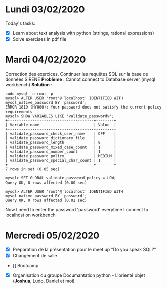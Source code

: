 # Lundi 03/02/2020

Today's tasks:
- [x] Learn about text analysis with python (strings, rational expressions)
- [x] Solve exercises in pdf file

# Mardi 04/02/2020

Correction des exercices.
Continuer les requêtes SQL sur la base de données SIRENE 
**Problème** : Cannot connect to Database server (mysql workbench)
**Solution** :

	sudo mysql -u root -p
	mysql> ALTER USER 'root'@'localhost' IDENTIFIED WITH mysql_native_password BY 'password';
	ERROR 1819 (HY000): Your password does not satisfy the current policy requirements
	mysql> SHOW VARIABLES LIKE 'validate_password%';
	+--------------------------------------+--------+
	| Variable_name                        | Value  |
	+--------------------------------------+--------+
	| validate_password_check_user_name    | OFF    |
	| validate_password_dictionary_file    |        |
	| validate_password_length             | 8      |
	| validate_password_mixed_case_count   | 1      |
	| validate_password_number_count       | 1      |
	| validate_password_policy             | MEDIUM |
	| validate_password_special_char_count | 1      |
	+--------------------------------------+--------+
	7 rows in set (0.05 sec)

	mysql> SET GLOBAL validate_password_policy = LOW;
	Query OK, 0 rows affected (0.00 sec)

	mysql> ALTER USER 'root'@'localhost' IDENTIFIED WITH mysql_native_password BY 'password';
	Query OK, 0 rows affected (0.02 sec)

Now I need to enter the password 'password' everytime I connect to localhost on workbench

# Mercredi 05/02/2020

- [x] Préparation de la présentation pour le meet up "Do you speak SQL?"
- [x] Changement de salle
- [] Bootcamp
- [x] Organisation du groupe Documantation python - L'orienté objet (**Joshua**, Ludo, Daniel et moi)
